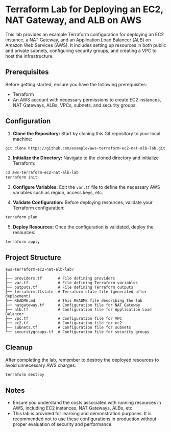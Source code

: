 # Terraform Lab for Deploying an EC2, NAT Gateway, and ALB on AWS

This lab provides an example Terraform configuration for deploying an EC2 instance, a NAT Gateway, and an Application Load Balancer (ALB) on Amazon Web Services (AWS). It includes setting up resources in both public and private subnets, configuring security groups, and creating a VPC to host the infrastructure.

## Prerequisites

Before getting started, ensure you have the following prerequisites:

- Terraform
- An AWS account with necessary permissions to create EC2 instances, NAT Gateways, ALBs, VPCs, subnets, and security groups.

## Configuration

1. **Clone the Repository:** Start by cloning this Git repository to your local machine:

```bash
git clone https://github.com/example/aws-terraform-ec2-nat-alb-lab.git
```

2. **Initialize the Directory:** Navigate to the cloned directory and initialize Terraform:

```bash
cd aws-terraform-ec2-nat-alb-lab
terraform init
```

3. **Configure Variables:** Edit the `var.tf` file to define the necessary AWS variables such as region, access keys, etc.

4. **Validate Configuration:** Before deploying resources, validate your Terraform configuration:

```bash
terraform plan
```

5. **Deploy Resources:** Once the configuration is validated, deploy the resources:

```bash
terraform apply
```

## Project Structure

```
aws-terraform-ec2-nat-alb-lab/
│
├── providers.tf       # File defining providers
├── var.tf             # File defining Terraform variables
├── outputs.tf         # File defining Terraform outputs
├── terraform.tfstate  # Terraform state file (generated after deployment)
├── README.md          # This README file describing the lab
├── natgateway.tf      # Configuration file for NAT Gateway
├── alb.tf             # Configuration file for Application Load Balancer
├── vpc.tf             # Configuration file for VPC
├── ec2.tf             # Configuration file for ec2
├── subnets.tf         # Configuration file for subnets
└── securitygroups.tf  # Configuration file for security groups
```

## Cleanup

After completing the lab, remember to destroy the deployed resources to avoid unnecessary AWS charges:

```bash
terraform destroy
```

## Notes

- Ensure you understand the costs associated with running resources in AWS, including EC2 instances, NAT Gateways, ALBs, etc.
- This lab is provided for learning and demonstration purposes. It is recommended not to use these configurations in production without proper evaluation of security and performance.
